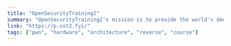 ```yaml
---
title: "OpenSecurityTraining2"
summary: "OpenSecurityTraining2's mission is to provide the world's deepest and best cybersecurity training."
link: "https://p.ost2.fyi/"
tags: ["pwn", "hardware", "architecture", "reverse", "course"]
---
```

